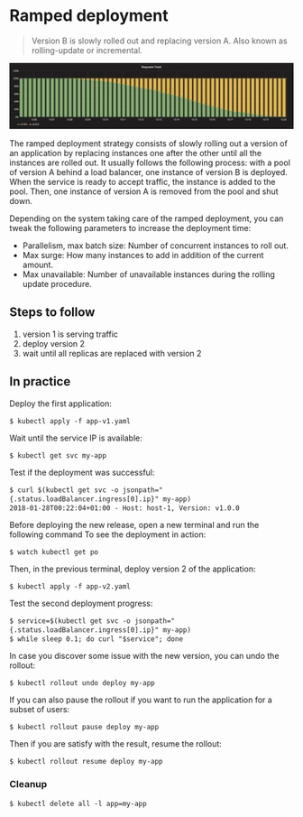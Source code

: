 Ramped deployment
=================

> Version B is slowly rolled out and replacing version A. Also known as
rolling-update or incremental.

![kubernetes ramped deployment](grafana-ramped.png)

The ramped deployment strategy consists of slowly rolling out a version of an
application by replacing instances one after the other until all the instances
are rolled out. It usually follows the following process: with a pool of version
A behind a load balancer, one instance of version B is deployed. When the
service is ready to accept traffic, the instance is added to the pool. Then, one
instance of version A is removed from the pool and shut down.

Depending on the system taking care of the ramped deployment, you can tweak the
following parameters to increase the deployment time:

- Parallelism, max batch size: Number of concurrent instances to roll out.
- Max surge: How many instances to add in addition of the current amount.
- Max unavailable: Number of unavailable instances during the rolling update
  procedure.

## Steps to follow

1. version 1 is serving traffic
1. deploy version 2
1. wait until all replicas are replaced with version 2

## In practice

Deploy the first application:

```
$ kubectl apply -f app-v1.yaml
```

Wait until the service IP is available:

```
$ kubectl get svc my-app
```

Test if the deployment was successful:

```
$ curl $(kubectl get svc -o jsonpath="{.status.loadBalancer.ingress[0].ip}" my-app)
2018-01-28T00:22:04+01:00 - Host: host-1, Version: v1.0.0
```

Before deploying the new release, open a new terminal and run the following
command To see the deployment in action:

```
$ watch kubectl get po
```

Then, in the previous terminal, deploy version 2 of the application:

```
$ kubectl apply -f app-v2.yaml
```

Test the second deployment progress:

```
$ service=$(kubectl get svc -o jsonpath="{.status.loadBalancer.ingress[0].ip}" my-app)
$ while sleep 0.1; do curl "$service"; done
```

In case you discover some issue with the new version, you can undo the rollout:

```
$ kubectl rollout undo deploy my-app
```

If you can also pause the rollout if you want to run the application for a
subset of users:

```
$ kubectl rollout pause deploy my-app
```

Then if you are satisfy with the result, resume the rollout:

```
$ kubectl rollout resume deploy my-app
```

### Cleanup

```
$ kubectl delete all -l app=my-app
```
